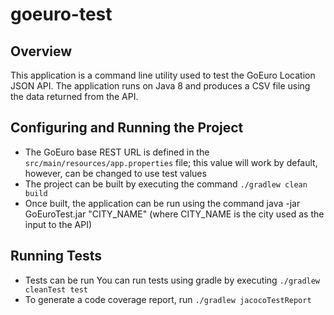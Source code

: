 # goeuro-test

## Overview

This application is a command line utility used to test the GoEuro Location JSON API.  The application runs on Java 8 and produces a CSV file using the data returned from the API.

## Configuring and Running the Project

- The GoEuro base REST URL is defined in the `src/main/resources/app.properties` file; this value will work by default, however, can be changed to use test values
- The project can be built by executing the command `./gradlew clean build`
- Once built, the application can be run using the command java -jar GoEuroTest.jar "CITY_NAME" (where CITY_NAME is the city used as the input to the API)

## Running Tests

- Tests can be run You can run tests using gradle by executing `./gradlew cleanTest test`
- To generate a code coverage report, run `./gradlew jacocoTestReport`
